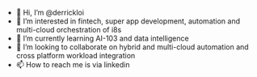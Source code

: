 - 👋 Hi, I’m @derrickloi
- 👀 I’m interested in fintech, super app development, automation and multi-cloud orchestration of i8s
- 🌱 I’m currently learning AI-103 and data intelligence
- 💞️ I’m looking to collaborate on hybrid and multi-cloud automation and cross platform workload integration
- 📫 How to reach me is via linkedin
